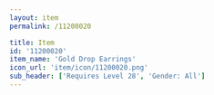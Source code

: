 ```yaml
---
layout: item
permalink: /11200020

title: Item
id: '11200020'
item_name: 'Gold Drop Earrings'
icon_url: 'item/icon/11200020.png'
sub_header: ['Requires Level 28', 'Gender: All']
---
```

